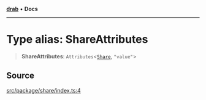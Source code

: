 [**drab**](/docs/README.md) • **Docs**

---

# Type alias: ShareAttributes

> **ShareAttributes**: `Attributes`\<[`Share`](/docs/classes/Share.md), `"value"`\>

## Source

[src/package/share/index.ts:4](https://github.com/rossrobino/components/blob/44e4b4fb3af0ca5b9d4f714ce2189c0e59989749/src/package/share/index.ts#L4)
